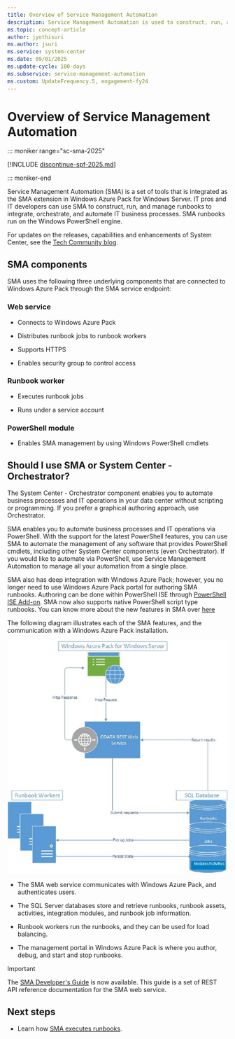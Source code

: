 ```yaml
---
title: Overview of Service Management Automation
description: Service Management Automation is used to construct, run, and manage runbooks to integrate, orchestrate, and automate IT business processes.
ms.topic: concept-article
author: jyothisuri
ms.author: jsuri
ms.service: system-center
ms.date: 09/01/2025
ms.update-cycle: 180-days
ms.subservice: service-management-automation
ms.custom: UpdateFrequency.5, engagement-fy24
---
```


# Overview of Service Management Automation

::: moniker range="sc-sma-2025"

[!INCLUDE [discontinue-spf-2025.md](../includes/discontinue-spf-2025.md)]

::: moniker-end

Service Management Automation (SMA) is a set of tools that is integrated as the SMA extension in Windows Azure Pack for Windows Server. IT pros and IT developers can use SMA to construct, run, and manage runbooks to integrate, orchestrate, and automate IT business processes. SMA runbooks run on the Windows PowerShell engine.

For updates on the releases, capabilities and enhancements of System Center, see the [Tech Community blog](https://techcommunity.microsoft.com/category/systemcenter/blog/systemcenterblog).

## SMA components

SMA uses the following three underlying components that are connected to Windows Azure Pack through the SMA service endpoint:

### Web service

- Connects to Windows Azure Pack

- Distributes runbook jobs to runbook workers

- Supports HTTPS

- Enables security group to control access

### Runbook worker

- Executes runbook jobs

- Runs under a service account

### PowerShell module

- Enables SMA management by using Windows PowerShell cmdlets

## Should I use SMA or System Center - Orchestrator?

The System Center - Orchestrator component enables you to automate business processes and IT operations in your data center without scripting or programming. If you prefer a graphical authoring approach, use Orchestrator.

SMA enables you to automate business processes and IT operations via PowerShell. With the support for the latest PowerShell features, you can use SMA to automate the management of any software that provides PowerShell cmdlets, including other System Center components (even Orchestrator). If you would like to automate via PowerShell, use Service Management Automation to manage all your automation from a single place.

SMA also has deep integration with Windows Azure Pack; however, you no longer need to use Windows Azure Pack portal for authoring SMA runbooks. Authoring can be done within PowerShell ISE through [PowerShell ISE Add-on](https://www.powershellgallery.com/packages/SMAAuthoringToolkit/). SMA now also supports native PowerShell script type runbooks. You can know more about the new features in SMA over [here](./whats-new-in-sma.md)

The following diagram illustrates each of the SMA features, and the communication with a Windows Azure Pack installation.

![SMA Architecture diagram.](./media/architecture-of-service-management-automation/smaarchitecture.png)

- The SMA web service communicates with Windows Azure Pack, and authenticates users.

- The SQL Server databases store and retrieve runbooks, runbook assets, activities, integration modules, and runbook job information.

- Runbook workers run the runbooks, and they can be used for load balancing.

- The management portal in Windows Azure Pack is where you author, debug, and start and stop runbooks.

> [!IMPORTANT]
> The [SMA Developer's Guide](/previous-versions/system-center/developer/dn688344(v=msdn.10)) is now available. This guide is a set of REST API reference documentation for the SMA web service.

## Next steps

- Learn how [SMA executes runbooks](runbook-automation.md).
